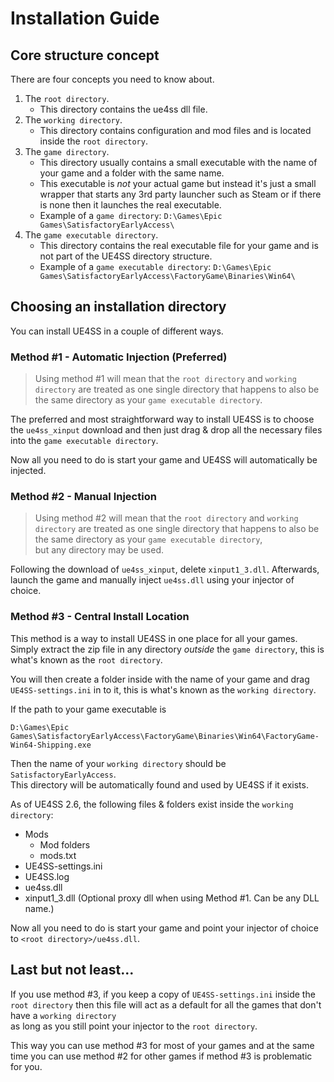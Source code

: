 # Installation Guide

## Core structure concept

There are four concepts you need to know about.

1. The `root directory`.
    - This directory contains the ue4ss dll file.
2. The `working directory`.
    - This directory contains configuration and mod files and is located inside the `root directory`.
3. The `game directory`.
    - This directory usually contains a small executable with the name of your game and a folder with the same name.  
    - This executable is _not_ your actual game but instead it's just a small wrapper that starts any 3rd party launcher such as Steam or if there is none then it launches the real executable.
    - Example of a `game directory`: `D:\Games\Epic Games\SatisfactoryEarlyAccess\`
4. The `game executable directory`.
    - This directory contains the real executable file for your game and is not part of the UE4SS directory structure.
    - Example of a `game executable directory`: 
    `D:\Games\Epic Games\SatisfactoryEarlyAccess\FactoryGame\Binaries\Win64\`

## Choosing an installation directory

You can install UE4SS in a couple of different ways.

### Method #1 - Automatic Injection (Preferred)

> Using method #1 will mean that the `root directory` and `working directory` are treated as one single directory that happens to also be the same directory as your `game executable directory`.

The preferred and most straightforward way to install UE4SS is to choose the `ue4ss_xinput` download and then just drag & drop all the necessary files into the `game executable directory`.

Now all you need to do is start your game and UE4SS will automatically be injected.

### Method #2 - Manual Injection

> Using method #2 will mean that the `root directory` and `working directory` are treated as one single directory that happens to also be the same directory as your `game executable directory`,  
but any directory may be used.

Following the download of `ue4ss_xinput`, delete `xinput1_3.dll`.  Afterwards, launch the game and manually inject `ue4ss.dll` using your injector of choice.


### Method #3 - Central Install Location

This method is a way to install UE4SS in one place for all your games. Simply extract the zip file in any directory _outside_ the `game directory`, this is what's known as the `root directory`.  

You will then create a folder inside with the name of your game and drag `UE4SS-settings.ini` in to it, this is what's known as the `working directory`.

If the path to your game executable is

```
D:\Games\Epic Games\SatisfactoryEarlyAccess\FactoryGame\Binaries\Win64\FactoryGame-Win64-Shipping.exe
```

Then the name of your `working directory` should be `SatisfactoryEarlyAccess`.  
This directory will be automatically found and used by UE4SS if it exists.

As of UE4SS 2.6, the following files & folders exist inside the `working directory`:

- Mods
    - Mod folders
    - mods.txt
- UE4SS-settings.ini
- UE4SS.log
- ue4ss.dll
- xinput1_3.dll (Optional proxy dll when using Method #1.  Can be any DLL name.)

Now all you need to do is start your game and point your injector of choice to `<root directory>/ue4ss.dll`.

## Last but not least...

If you use method #3, if you keep a copy of `UE4SS-settings.ini` inside the `root directory` then this file will act as a default for all the games that don't have a `working directory`  
as long as you still point your injector to the `root directory`.  

This way you can use method #3 for most of your games and at the same time you can use method #2 for other games if method #3 is problematic for you.